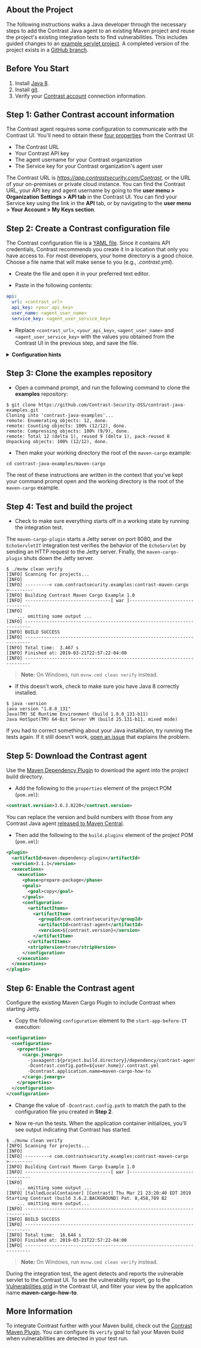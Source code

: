 <!--
title: "Use the Java Agent with Maven Central"
description: "How to add the Java agent to a Maven project"
tags: "java agent deployment maven central cargo"
-->

##  About the Project

The following instructions walks a Java developer through the necessary steps to add the Contrast Java agent to an existing Maven project and reuse the project's existing integration tests to find vulnerabilities. This includes guided changes to an [example servlet project](https://github.com/Contrast-Security-OSS/contrast-java-examples/tree/master/maven-cargo). A completed version of the project exists in a [GitHub branch](https://github.com/Contrast-Security-OSS/contrast-java-examples/tree/maven-cargo-complete/maven-cargo).

## Before You Start

1. Install [Java 8](https://www.oracle.com/technetwork/java/javase/downloads/jdk8-downloads-2133151.html).
1. Install [git](https://git-scm.com/).
1. Verify your [Contrast account](https://app.contrastsecurity.com) connection information.

## Step 1: Gather Contrast account information

The Contrast agent requires some configuration to communicate with the Contrast UI. You'll need to obtain these [four properties](admin-orgsettings.html#apikey) from the Contrast UI:

* The Contrast URL
* Your Contrast API key
* The agent username for your Contrast organization
* The Service key for your Contrast organization's agent user

The Contrast URL is *https://app.contrastsecurity.com/Contrast*, or the URL of your on-premises or private cloud instance. You can find the Contrast URL, your API key and agent username by going to the **user menu > Organization Settings > API tab** in the Contrast UI. You can find your Service key using the link in the **API** tab, or by navigating to the **user menu > Your Account > My Keys section**. 

## Step 2: Create a Contrast configuration file

The Contrast configuration file is a [YAML file](https://yaml.org/). Since it contains API credentials, Contrast recommends you create it in a location that only you have access to. For most developers, your home directory is a good choice. Choose a file name that will make sense to you (e.g., *.contrast.yml*).

* Create the file and open it in your preferred text editor. 

* Paste in the following contents:

```yaml
api:
  url: <contrast_url>
  api_key: <your_api_key>
  user_name: <agent_user_name>
  service_key: <agent_user_service_key>
```

* Replace `<contrast_url>`, `<your_api_key>`, `<agent_user_name>` and `<agent_user_service_key>` with the values you
obtained from the Contrast UI in the previous step, and save the file.

<details><summary><b>Configuration hints</b></summary>
<p>You can <a href="installation-javaconfig.html">configure the Contrast Java agent</a> using a file, Java system properties or environment variables. For developers, Contrast recommends putting only the variables that are shared across multiple applications (e.g., credentials and Contrast UI connection details) in this
file. That way you can manage them in one place.</details>

## Step 3: Clone the examples repository

* Open a command prompt, and run the following command to clone the **examples** repository:

```console
$ git clone https://github.com/Contrast-Security-OSS/contrast-java-examples.git
Cloning into 'contrast-java-examples'...
remote: Enumerating objects: 12, done.
remote: Counting objects: 100% (12/12), done.
remote: Compressing objects: 100% (9/9), done.
remote: Total 12 (delta 1), reused 9 (delta 1), pack-reused 0
Unpacking objects: 100% (12/12), done.
```

* Then make your working directory the root of the `maven-cargo` example:

```console
cd contrast-java-examples/maven-cargo
```

The rest of these instructions are written in the context that you've kept your command prompt open and the working directory is the root of the `maven-cargo` example.

## Step 4: Test and build the project

* Check to make sure everything starts off in a working state by running the integration test. 

The `maven-cargo-plugin` starts a Jetty server on port 8080, and the `EchoServletIT` integration test verifies the behavior of the `EchoServlet` by sending an HTTP request to the Jetty server. Finally, the `maven-cargo-plugin` shuts down the Jetty server.

```console
$ ./mvnw clean verify
[INFO] Scanning for projects...
[INFO]
[INFO] ---------< com.contrastsecurity.examples:contrast-maven-cargo >---------
[INFO] Building Contrast Maven Cargo Example 1.0
[INFO] --------------------------------[ war ]---------------------------------
[INFO]
    ... omitting some output ...
[INFO] ------------------------------------------------------------------------
[INFO] BUILD SUCCESS
[INFO] ------------------------------------------------------------------------
[INFO] Total time:  3.467 s
[INFO] Finished at: 2019-03-21T22:57:22-04:00
[INFO] ------------------------------------------------------------------------
```

> **Note:** On Windows, run `mvnw.cmd clean verify` instead.

* If this doesn't work, check to make sure you have Java 8 correctly installed.

```console
$ java -version
java version "1.8.0_131"
Java(TM) SE Runtime Environment (build 1.8.0_131-b11)
Java HotSpot(TM) 64-Bit Server VM (build 25.131-b11, mixed mode)
```

If you had to correct something about your Java installation, try running the tests again. If it still doesn't work, [open an issue](https://github.com/Contrast-Security-OSS/contrast-java-examples/issues/new) that explains the problem.

## Step 5: Download the Contrast agent

Use the [Maven Dependency Plugin](https://maven.apache.org/plugins/maven-dependency-plugin/) to download the agent into the project build directory.

* Add the following to the `properties` element of the project POM (`pom.xml`):

```xml
<contrast.version>3.6.3.8220</contrast.version>
```

You can replace the version and build numbers with those from any Contrast Java agent [released to Maven Central](https://search.maven.org/artifact/com.contrastsecurity/contrast-agent).

* Then add the following to the `build.plugins` element of the project POM (`pom.xml`):

```xml
<plugin>
  <artifactId>maven-dependency-plugin</artifactId>
  <version>3.1.1</version>
  <executions>
    <execution>
      <phase>prepare-package</phase>
      <goals>
        <goal>copy</goal>
      </goals>
      <configuration>
        <artifactItems>
          <artifactItem>
            <groupId>com.contrastsecurity</groupId>
            <artifactId>contrast-agent</artifactId>
            <version>${contrast.version}</version>
          </artifactItem>
        </artifactItems>
        <stripVersion>true</stripVersion>
      </configuration>
    </execution>
  </executions>
</plugin>
```

## Step 6: Enable the Contrast agent

Configure the existing Maven Cargo Plugin to include Contrast when starting Jetty. 

* Copy the following `configuration` element to the `start-app-before-IT` execution:

```xml
<configuration>
  <configuration>
    <properties>
      <cargo.jvmargs>
        -javaagent:${project.build.directory}/dependency/contrast-agent.jar
        -Dcontrast.config.path=${user.home}/.contrast.yml
        -Dcontrast.application.name=maven-cargo-how-to
      </cargo.jvmargs>
    </properties>
  </configuration>
</configuration>
```

* Change the value of `-Dcontrast.config.path` to match the path to the configuration file you created in **Step 2**.

* Now re-run the tests. When the application container initializes, you'll see output indicating that Contrast has started.

```
$ ./mvnw clean verify
[INFO] Scanning for projects...
[INFO]
[INFO] ---------< com.contrastsecurity.examples:contrast-maven-cargo >---------
[INFO] Building Contrast Maven Cargo Example 1.0
[INFO] --------------------------------[ war ]---------------------------------
[INFO]
    ... omitting some output ...
[INFO] [talledLocalContainer] [Contrast] Thu Mar 21 23:20:40 EDT 2019 Starting Contrast (build 3.6.2.BACKGROUND) Pat. 8,458,789 B2
    ... omitting more output...
[INFO] ------------------------------------------------------------------------
[INFO] BUILD SUCCESS
[INFO] ------------------------------------------------------------------------
[INFO] Total time:  16.644 s
[INFO] Finished at: 2019-03-21T22:57:22-04:00
[INFO] ------------------------------------------------------------------------
```

> **Note:** On Windows, run `mvnw.cmd clean verify` instead.

During the integration test, the agent detects and reports the vulnerable servlet to the Contrast UI. To see the vulnerability report, go to the [Vulnerabilities grid](user-vulns.html#discover-vulns) in the Contrast UI, and filter your view by the application name **maven-cargo-how-to**.

## More Information

To integrate Contrast further with your Maven build, check out the [Contrast Maven Plugin](tools-build.html#maven). You can configure its `verify` goal to fail your Maven build when vulnerabilities are detected in your test run.

